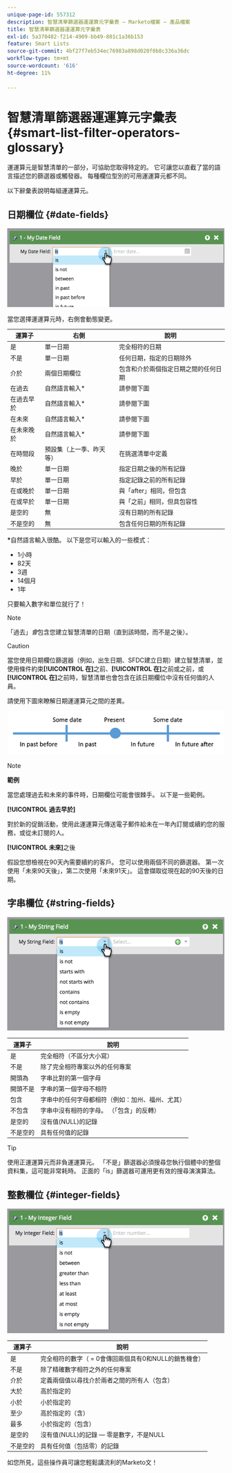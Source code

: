 ```yaml
---
unique-page-id: 557312
description: 智慧清單篩選器運運算元字彙表 — Marketo檔案 — 產品檔案
title: 智慧清單篩選器運運算元字彙表
exl-id: 5a370482-f214-4909-bb49-801c1a36b153
feature: Smart Lists
source-git-commit: 4bf27f7eb534ec76983a898d020f0b8c336a36dc
workflow-type: tm+mt
source-wordcount: '616'
ht-degree: 11%

---
```


# 智慧清單篩選器運運算元字彙表 {#smart-list-filter-operators-glossary}

運運算元是智慧清單的一部分，可協助您取得特定的。 它可讓您以直截了當的語言描述您的篩選器或觸發器。 每種欄位型別的可用運運算元都不同。

以下辭彙表說明每組運運算元。

## 日期欄位 {#date-fields}

![](assets/smart-list-filter-operators-glossary-1.png)

當您選擇運運算元時，右側會動態變更。

<table><thead>
  <tr>
    <th>運算子</th>
    <th>右側</th>
    <th>說明</th>
  </tr></thead>
<tbody>
  <tr>
    <td>是</td>
    <td>單一日期</td>
    <td>完全相符的日期</td>
  </tr>
  <tr>
    <td>不是</td>
    <td>單一日期</td>
    <td>任何日期，指定的日期除外</td>
  </tr>
  <tr>
    <td>介於</td>
    <td>兩個日期欄位</td>
    <td>包含和介於兩個指定日期之間的任何日期</td>
  </tr>
  <tr>
    <td>在過去</td>
    <td>自然語言輸入*</td>
    <td>請參閱下圖</td>
  </tr>
  <tr>
    <td>在過去早於</td>
    <td>自然語言輸入*</td>
    <td>請參閱下圖</td>
  </tr>
  <tr>
    <td>在未來</td>
    <td>自然語言輸入*</td>
    <td>請參閱下圖</td>
  </tr>
  <tr>
    <td>在未來晚於</td>
    <td>自然語言輸入*</td>
    <td>請參閱下圖</td>
  </tr>
  <tr>
    <td>在時間段</td>
    <td>預設集（上一季、昨天等）</td>
    <td>在挑選清單中定義</td>
  </tr>
  <tr>
    <td>晚於</td>
    <td>單一日期</td>
    <td>指定日期之後的所有記錄</td>
  </tr>
  <tr>
    <td>早於</td>
    <td>單一日期</td>
    <td>指定記錄之前的所有記錄</td>
  </tr>
  <tr>
    <td>在或晚於</td>
    <td>單一日期</td>
    <td>與「after」相同，但包含</td>
  </tr>
  <tr>
    <td>在或早於</td>
    <td>單一日期</td>
    <td>與「之前」相同，但具包容性</td>
  </tr>
  <tr>
    <td>是空的</td>
    <td>無</td>
    <td>沒有日期的所有記錄</td>
  </tr>
  <tr>
    <td>不是空的</td>
    <td>無</td>
    <td>包含任何日期的所有記錄</td>
  </tr>
</tbody></table>

**&#42;**&#x200B;自然語言輸入很酷。 以下是您可以輸入的一些模式：

* 1小時
* 82天
* 3週
* 14個月
* 1年

只要輸入數字和單位就行了！

>[!NOTE]
>
>「過去」_會_&#x200B;包含您建立智慧清單的日期（直到該時間，而不是之後）。

>[!CAUTION]
>
>當您使用日期欄位篩選器（例如，出生日期、SFDC建立日期）建立智慧清單，並使用條件約束&#x200B;**[!UICONTROL 在]**&#x200B;之前、**[!UICONTROL 在]**&#x200B;之前或之前，或&#x200B;**[!UICONTROL 在]**&#x200B;之前時，智慧清單也會包含在該日期欄位中沒有任何值的人員。

請使用下圖來瞭解日期運運算元之間的差異。

![](assets/smart-list-filter-operators-glossary-2.png)

>[!NOTE]
>
>**範例**
>
>當您處理過去和未來的事件時，日期欄位可能會很棘手。 以下是一些範例。
>
>**[!UICONTROL 過去早於]**
>
>對於新的促銷活動，使用此運運算元傳送電子郵件給未在一年內訂閱或續約您的服務，或從未訂閱的人。
>
>**[!UICONTROL 未來]**&#x200B;之後
>
>假設您想檢視在90天內需要續約的客戶。 您可以使用兩個不同的篩選器。 第一次使用「未來90天後」，第二次使用「未來91天」。 這會擷取從現在起的90天後的日期。

## 字串欄位 {#string-fields}

![](assets/smart-list-filter-operators-glossary-3.png)

<table><thead>
  <tr>
    <th>運算子</th>
    <th>說明</th>
  </tr></thead>
<tbody>
  <tr>
    <td>是</td>
    <td>完全相符（不區分大小寫）</td>
  </tr>
  <tr>
    <td>不是</td>
    <td>除了完全相符專案以外的任何專案</td>
  </tr>
  <tr>
    <td>開頭為</td>
    <td>字串比對的第一個字母</td>
  </tr>
  <tr>
    <td>開頭不是</td>
    <td>字串的第一個字母不相符</td>
  </tr>
  <tr>
    <td>包含</td>
    <td>字串中的任何字母都相符（例如：加州、福州、尤其）</td>
  </tr>
  <tr>
    <td>不包含</td>
    <td>字串中沒有相符的字母。 （「包含」的反轉）</td>
  </tr>
  <tr>
    <td>是空的</td>
    <td>沒有值(NULL)的記錄</td>
  </tr>
  <tr>
    <td>不是空的</td>
    <td>具有任何值的記錄</td>
  </tr>
</tbody>
</table>

>[!TIP]
>
>使用正運運算元而非負運運算元。 「不是」篩選器必須搜尋您執行個體中的整個資料集，這可能非常耗時。 正面的「is」篩選器可運用更有效的搜尋演演算法。

## 整數欄位 {#integer-fields}

![](assets/smart-list-filter-operators-glossary-4.png)

<table><thead>
  <tr>
    <th>運算子</th>
    <th>說明</th>
  </tr></thead>
<tbody>
  <tr>
    <td>是</td>
    <td>完全相符的數字（ = 0會傳回兩個具有0和NULL的銷售機會）</td>
  </tr>
  <tr>
    <td>不是</td>
    <td>除了精確數字相符之外的任何專案</td>
  </tr>
  <tr>
    <td>介於</td>
    <td>定義兩個值以尋找介於兩者之間的所有人（包含）</td>
  </tr>
  <tr>
    <td>大於</td>
    <td>高於指定的</td>
  </tr>
  <tr>
    <td>小於</td>
    <td>小於指定的</td>
  </tr>
  <tr>
    <td>至少</td>
    <td>高於指定的（含）</td>
  </tr>
  <tr>
    <td>最多</td>
    <td>小於指定的（包含）</td>
  </tr>
  <tr>
    <td>是空的</td>
    <td>沒有值(NULL)的記錄 — 零是數字，不是NULL</td>
  </tr>
  <tr>
    <td>不是空的</td>
    <td>具有任何值（包括零）的記錄</td>
  </tr>
</tbody>
</table>

如您所見，這些操作員可讓您輕鬆講流利的Marketo文！
